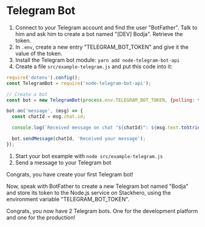 # Telegram Bot

1. Connect to your Telegram account and find the user "BotFather". Talk to him and ask him to create a bot named "[DEV] Bodja". Retrieve the token.
1. In `.env`, create a new entry "TELEGRAM_BOT_TOKEN" and give it the value of the token.
1. Install the Telegram bot module: `yarn add node-telegram-bot-api`
1. Create a file `src/example-telegram.js` and put this code into it:
```javascript
require('dotenv').config();
const TelegramBot = require('node-telegram-bot-api');

// Create a bot
const bot = new TelegramBot(process.env.TELEGRAM_BOT_TOKEN, {polling: true});

bot.on('message', (msg) => {
  const chatId = msg.chat.id;

  console.log(`Received message on chat "${chatId}": ${msg.text.toString()}`);

  bot.sendMessage(chatId, 'Received your message');
});
```
1. Start your bot example with `node src/example-telegram.js`
1. Send a message to your Telegram bot


Congrats, you have create your first Telegram bot!

Now, speak with BotFather to create a new Telegram bot named "Bodja" and store its token to the Node.js service on Stackhero, using the environment variable "TELEGRAM_BOT_TOKEN".

Congrats, you now have 2 Telegram bots. One for the development platform and one for the production!
